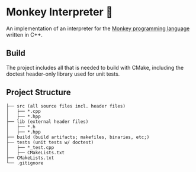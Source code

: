 # Monkey Interpreter 🐒
An implementation of an interpreter for the [Monkey programming language](https://monkeylang.org/) written in C++.

## Build
The project includes all that is needed to build with CMake, including the doctest header-only library used for unit tests.

## Project Structure
```
├── src (all source files incl. header files)
│   ├── *.cpp
│   ├── *.hpp
├── lib (external header files)
│   ├── *.h
│   ├── *.hpp
├── build (build artifacts; makefiles, binaries, etc;)
├── tests (unit tests w/ doctest)
│   ├── *_test.cpp
│   ├── CMakeLists.txt
├── CMakeLists.txt
└── .gitignore
```
